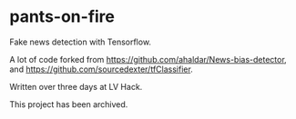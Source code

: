 # pants-on-fire
Fake news detection with Tensorflow. 

A lot of code forked from https://github.com/ahaldar/News-bias-detector, and https://github.com/sourcedexter/tfClassifier.

Written over three days at LV Hack. 

This project has been archived. 

